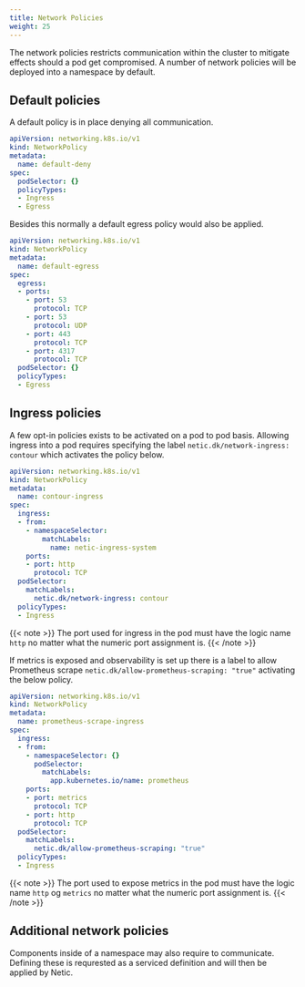 ```yaml
---
title: Network Policies
weight: 25
---
```


The network policies restricts communication within the cluster to mitigate effects should
a pod get compromised. A number of network policies will be deployed into a namespace by default.

## Default policies

A default policy is in place denying all communication.

```yaml
apiVersion: networking.k8s.io/v1
kind: NetworkPolicy
metadata:
  name: default-deny
spec:
  podSelector: {}
  policyTypes:
  - Ingress
  - Egress
```

Besides this normally a default egress policy would also be applied.

```yaml
apiVersion: networking.k8s.io/v1
kind: NetworkPolicy
metadata:
  name: default-egress
spec:
  egress:
  - ports:
    - port: 53
      protocol: TCP
    - port: 53
      protocol: UDP
    - port: 443
      protocol: TCP
    - port: 4317
      protocol: TCP
  podSelector: {}
  policyTypes:
  - Egress
```

## Ingress policies

A few opt-in policies exists to be activated on a pod to pod basis. Allowing ingress
into a pod requires specifying the label `netic.dk/network-ingress: contour` which
activates the policy below.

```yaml
apiVersion: networking.k8s.io/v1
kind: NetworkPolicy
metadata:
  name: contour-ingress
spec:
  ingress:
  - from:
    - namespaceSelector:
        matchLabels:
          name: netic-ingress-system
    ports:
    - port: http
      protocol: TCP
  podSelector:
    matchLabels:
      netic.dk/network-ingress: contour
  policyTypes:
  - Ingress
```

{{< note >}}
The port used for ingress in the pod must have the logic name `http` no matter what the numeric port assignment is.
{{< /note >}}

If metrics is exposed and observability is set up there is a label to allow Prometheus
scrape `netic.dk/allow-prometheus-scraping: "true"` activating the below policy.

```yaml
apiVersion: networking.k8s.io/v1
kind: NetworkPolicy
metadata:
  name: prometheus-scrape-ingress
spec:
  ingress:
  - from:
    - namespaceSelector: {}
      podSelector:
        matchLabels:
          app.kubernetes.io/name: prometheus
    ports:
    - port: metrics
      protocol: TCP
    - port: http
      protocol: TCP
  podSelector:
    matchLabels:
      netic.dk/allow-prometheus-scraping: "true"
  policyTypes:
  - Ingress
```

{{< note >}}
The port used to expose metrics in the pod must have the logic name `http` og `metrics` no matter what the numeric port assignment is.
{{< /note >}}

## Additional network policies

Components inside of a namespace may also require to communicate. Defining these is requrested as a serviced definition and will then
be applied by Netic.

